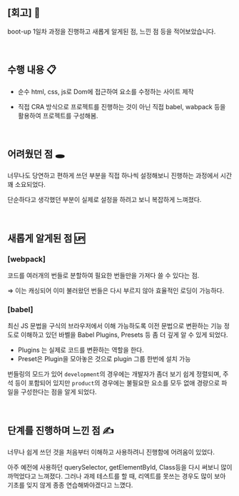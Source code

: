 ## [회고] 🤔

boot-up 1일차 과정을 진행하고 새롭게 알게된 점, 느낀 점 등을 적어보았습니다.

<br/>


## 수행 내용 📋

* 순수 html, css, js로 Dom에 접근하여 요소를 수정하는 사이트 제작

* 직접 CRA 방식으로 프로젝트를 진행하는 것이 아닌 직접 babel, wabpack 등을 활용하여 프로젝트를 구성해봄.


<br/>



## 어려웠던 점 🕳

너무나도 당연하고 편하게 쓰던 부분을 직접 하나씩 설정해보니 진행하는 과정에서 시간 꽤 소요되었다.

단순하다고 생각했던 부분이 실제로 설정을 하려고 보니 복잡하게 느껴졌다.

<br/>



## 새롭게 알게된 점 🆙

### [webpack]

코드를 여러개의 번들로 분할하여 필요한 번들만을 가져다 쓸 수 있다는 점.

⇒ 이는 캐싱되어 이미 불러왔던 번들은 다시 부르지 않아 효율적인 로딩이 가능하다.

### [babel]

최신 JS 문법을 구식의 브라우저에서 이해 가능하도록 이전 문법으로 변환하는 기능 정도로 이해하고 있던 바벨을 Babel Plugins, Presets 등 좀 더 깊게 알 수 있게 되었다.

- Plugins 는 실제로 코드를 변환하는 역할을 한다.
- Preset은 Plugin을 모아놓은 것으로 plugin 그룹 한번에 설치 가능

번들링의 모드가 있어 `development`의 경우에는 개발자가 좀더 보기 쉽게 정렬되며, 주석 등이 포함되어 있지만 `product`의 경우에는 불필요한 요소를 모두 없애 경량으로 파일을 구성한다는 점을 알게 되었다.


<br/>


## 단계를 진행하며 느낀 점 ✍️

너무나 쉽게 쓰던 것을 처음부터 이해하고 사용하려니 진행함에 어려움이 있었다.

아주 예전에 사용하던 querySelector, getElementById, Class등을 다시 써보니 많이 까먹었다고 느껴졌다. 그러나 과제 테스트를 할 때, 리엑트를 못쓰는 경우도 많이 보아 기초를 잊지 않게 종종 연습해봐야겠다고 느꼈다.
